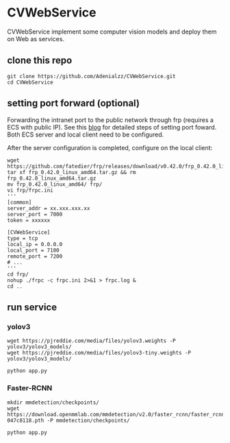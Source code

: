 # CVWebService

CVWebService implement some computer vision models and deploy them on Web as services.

## clone this repo

```shell
git clone https://github.com/Adenialzz/CVWebService.git
cd CVWebService
```

## setting port forward (optional)

Forwarding the intranet port to the public network through frp (requires a ECS with public IP).
See this [blog](https://blog.csdn.net/weixin_44966641/article/details/124578063) for detailed steps of setting port foward. Both ECS server and local client need to be configured.

After the server configuration is completed, configure on the local client:
```shell
wget https://github.com/fatedier/frp/releases/download/v0.42.0/frp_0.42.0_linux_amd64.tar.gz
tar xf frp_0.42.0_linux_amd64.tar.gz && rm frp_0.42.0_linux_amd64.tar.gz
mv frp_0.42.0_linux_amd64/ frp/
vi frp/frpc.ini
'''
[common]
server_addr = xx.xxx.xxx.xx
server_port = 7000
token = xxxxxx

[CVWebService]
type = tcp
local_ip = 0.0.0.0
local_port = 7100
remote_port = 7200
# ...
'''
cd frp/
nohup ./frpc -c frpc.ini 2>&1 > frpc.log &
cd ..
```

## run service


### yolov3 
```shell
wget https://pjreddie.com/media/files/yolov3.weights -P yolov3/yolov3_models/
wget https://pjreddie.com/media/files/yolov3-tiny.weights -P yolov3/yolov3_models/

python app.py
```

### Faster-RCNN 

```shell
mkdir mmdetection/checkpoints/
wget https://download.openmmlab.com/mmdetection/v2.0/faster_rcnn/faster_rcnn_r50_fpn_1x_coco/faster_rcnn_r50_fpn_1x_coco_20200130-047c8118.pth -P mmdetection/checkpoints/

python app.py
```
